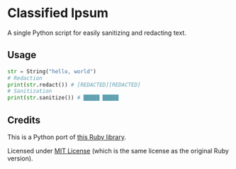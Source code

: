 # Classified Ipsum
A single Python script for easily sanitizing and redacting text.

## Usage
```py
str = String("hello, world")
# Redaction
print(str.redact()) # [REDACTED][REDACTED]
# Sanitization
print(str.sanitize()) # █████ █████
```

## Credits
This is a Python port of [this Ruby library](https://github.com/leereilly/classified-ipsum).

Licensed under [MIT License](LICENSE) (which is the same license as the original Ruby version).
